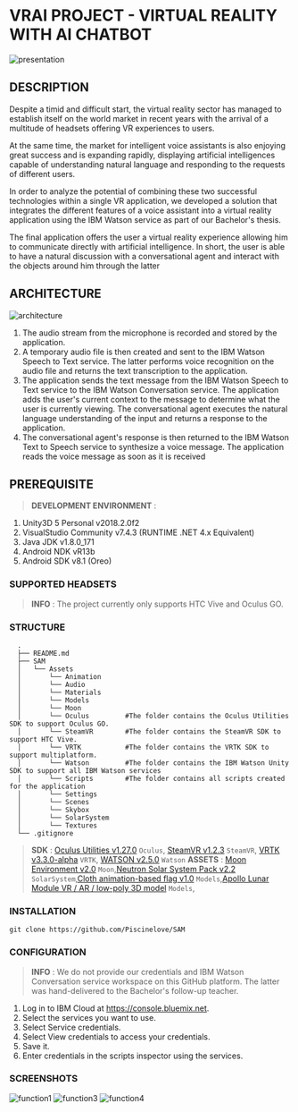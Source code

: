 # VRAI PROJECT - VIRTUAL REALITY WITH AI CHATBOT
![presentation](https://user-images.githubusercontent.com/19705441/43368825-717ed75c-9363-11e8-9363-561281a45f04.png)

## DESCRIPTION
Despite a timid and difficult start, the virtual reality sector has managed to establish itself on the world market in recent years with the arrival of a multitude of headsets offering VR experiences to users.

At the same time, the market for intelligent voice assistants is also enjoying great success and is expanding rapidly, displaying artificial intelligences capable of understanding natural language and responding to the requests of different users.

In order to analyze the potential of combining these two successful technologies within a single VR application, we developed a solution that integrates the different features of a voice assistant into a virtual reality application using the IBM Watson service as part of our Bachelor's thesis.

The final application offers the user a virtual reality experience allowing him to communicate directly with artificial intelligence. In short, the user is able to have a natural discussion with a conversational agent and interact with the objects around him through the latter

## ARCHITECTURE
![architecture](https://user-images.githubusercontent.com/19705441/43368859-e0d603d2-9363-11e8-96fe-377b4d6a0853.png)

1. The audio stream from the microphone is recorded and stored by the application. 
2. A temporary audio file is then created and sent to the IBM Watson Speech to Text service. The latter performs voice recognition on the audio file and returns the text transcription to the application. 
3. The application sends the text message from the IBM Watson Speech to Text service to the IBM Watson Conversation service. The application adds the user's current context to the message to determine what the user is currently viewing. The conversational agent executes the natural language understanding of the input and returns a response to the application.
4. The conversational agent's response is then returned to the IBM Watson Text to Speech service to synthesize a voice message. The application reads the voice message as soon as it is received

## PREREQUISITE
> **DEVELOPMENT ENVIRONMENT** :
1. Unity3D 5 Personal v2018.2.0f2
2. VisualStudio Community v7.4.3 (RUNTIME .NET 4.x Equivalent)
3. Java JDK v1.8.0_171
4. Android NDK vR13b
5. Android SDK v8.1 (Oreo)
### SUPPORTED HEADSETS
> **INFO** : The project currently only supports HTC Vive and Oculus GO.
### STRUCTURE
```
  . 
  ├── README.md               
  ├── SAM 
  │   └── Assets 
  │       └── Animation 
  │       └── Audio 
  │       └── Materials 
  │       └── Models 
  │       └── Moon 
  │       └── Oculus         #The folder contains the Oculus Utilities SDK to support Oculus GO. 
  │       └── SteamVR        #The folder contains the SteamVR SDK to support HTC Vive.
  │       └── VRTK           #The folder contains the VRTK SDK to support multiplatform.
  │       └── Watson         #The folder contains the IBM Watson Unity SDK to support all IBM Watson services
  │       └── Scripts        #The folder contains all scripts created for the application
  │       └── Settings 
  │       └── Scenes 
  │       └── Skybox 
  │       └── SolarSystem 
  │       └── Textures 
  └── .gitignore
```
> **SDK** : [Oculus Utilities v1.27.0](https://developer.oculus.com/downloads/package/oculus-utilities-for-unity-5/) `Oculus`, [SteamVR v1.2.3](https://assetstore.unity.com/packages/templates/systems/steamvr-plugin-32647) `SteamVR`, [VRTK v3.3.0-alpha](https://github.com/thestonefox/VRTK) `VRTK`, [WATSON v2.5.0](https://github.com/watson-developer-cloud/unity-sdk) `Watson`
> **ASSETS** : [Moon Environment v2.0](https://assetstore.unity.com/packages/3d/environments/moon-environment-40424) `Moon`,[Neutron Solar System Pack v2.2](https://assetstore.unity.com/packages/3d/environments/sci-fi/neutron-solar-system-pack-20959) `SolarSystem`,[Cloth animation-based flag v1.0](https://assetstore.unity.com/packages/3d/props/exterior/cloth-animation-based-flag-65842) `Models`,[Apollo Lunar Module VR / AR / low-poly 3D model](https://www.cgtrader.com/3d-models/space/spaceship/apollo-lunar-module-b19344473680a608f6216314a9df63a2) `Models`,

### INSTALLATION
```
git clone https://github.com/Piscinelove/SAM
```
### CONFIGURATION
> **INFO** : We do not provide our credentials and IBM Watson Conversation service workspace on this GitHub platform. The latter was hand-delivered to the Bachelor's follow-up teacher.
1. Log in to IBM Cloud at https://console.bluemix.net.
2. Select the services you want to use.
3. Select Service credentials.
4. Select View credentials to access your credentials.
5. Save it.
6. Enter credentials in the scripts inspector using the services.

### SCREENSHOTS
![function1](https://user-images.githubusercontent.com/19705441/43369229-ae725358-936a-11e8-8f9d-7967a09b86aa.png)
![function3](https://user-images.githubusercontent.com/19705441/43369230-b2fdd398-936a-11e8-9a86-7979c4d7f54d.png)
![function4](https://user-images.githubusercontent.com/19705441/43369232-ba0a260a-936a-11e8-8ac9-67e5702dc93d.png)
